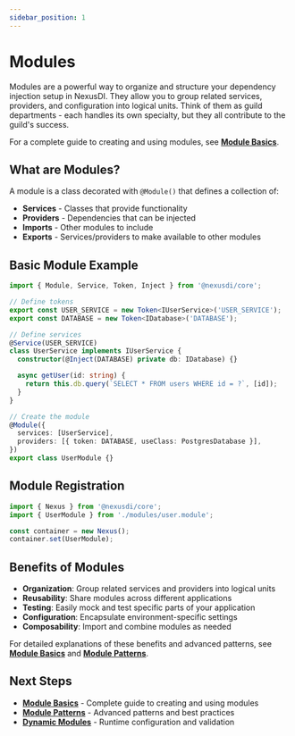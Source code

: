```yaml
---
sidebar_position: 1
---
```


# Modules

Modules are a powerful way to organize and structure your dependency injection setup in NexusDI. They allow you to group related services, providers, and configuration into logical units. Think of them as guild departments - each handles its own specialty, but they all contribute to the guild's success.

For a complete guide to creating and using modules, see **[Module Basics](./module-basics.md)**.

## What are Modules?

A module is a class decorated with `@Module()` that defines a collection of:

- **Services** - Classes that provide functionality
- **Providers** - Dependencies that can be injected
- **Imports** - Other modules to include
- **Exports** - Services/providers to make available to other modules

## Basic Module Example

```typescript
import { Module, Service, Token, Inject } from '@nexusdi/core';

// Define tokens
export const USER_SERVICE = new Token<IUserService>('USER_SERVICE');
export const DATABASE = new Token<IDatabase>('DATABASE');

// Define services
@Service(USER_SERVICE)
class UserService implements IUserService {
  constructor(@Inject(DATABASE) private db: IDatabase) {}

  async getUser(id: string) {
    return this.db.query(`SELECT * FROM users WHERE id = ?`, [id]);
  }
}

// Create the module
@Module({
  services: [UserService],
  providers: [{ token: DATABASE, useClass: PostgresDatabase }],
})
export class UserModule {}
```

## Module Registration

```typescript
import { Nexus } from '@nexusdi/core';
import { UserModule } from './modules/user.module';

const container = new Nexus();
container.set(UserModule);
```

## Benefits of Modules

- **Organization**: Group related services and providers into logical units
- **Reusability**: Share modules across different applications
- **Testing**: Easily mock and test specific parts of your application
- **Configuration**: Encapsulate environment-specific settings
- **Composability**: Import and combine modules as needed

For detailed explanations of these benefits and advanced patterns, see **[Module Basics](./module-basics.md)** and **[Module Patterns](./module-patterns.md)**.

## Next Steps

- **[Module Basics](./module-basics.md)** - Complete guide to creating and using modules
- **[Module Patterns](./module-patterns.md)** - Advanced patterns and best practices
- **[Dynamic Modules](./dynamic-modules.md)** - Runtime configuration and validation
